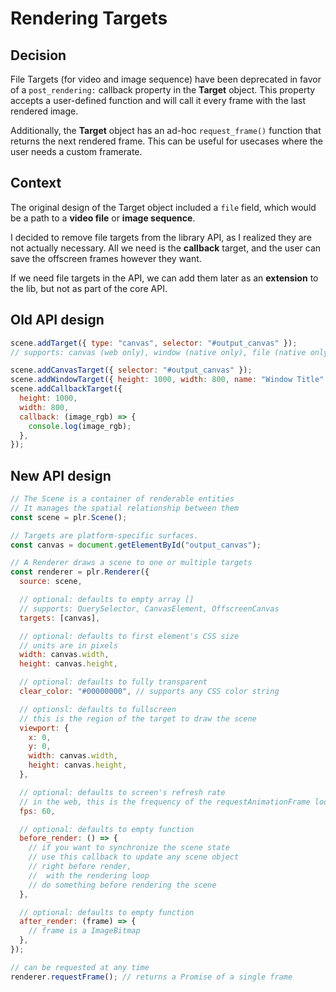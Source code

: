 # Rendering Targets

## Decision

File Targets (for video and image sequence) have been deprecated in favor of a `post_rendering:` callback property in the **Target** object. This property accepts a user-defined function and will call it every frame with the last rendered image.

Additionally, the **Target** object has an ad-hoc `request_frame()` function that returns the next rendered frame. This can be useful for usecases where the user needs a custom framerate.

## Context

The original design of the Target object included a `file` field, which would be a path to a **video file** or **image sequence**.

I decided to remove file targets from the library API, as I realized they are not actually necessary.
All we need is the **callback** target, and the user can save the offscreen frames however they want.

If we need file targets in the API, we can add them later as an **extension** to the lib, but not as part of the core API.

## Old API design

```Javascript
scene.addTarget({ type: "canvas", selector: "#output_canvas" });
// supports: canvas (web only), window (native only), file (native only), callback

scene.addCanvasTarget({ selector: "#output_canvas" });
scene.addWindowTarget({ height: 1000, width: 800, name: "Window Title" });
scene.addCallbackTarget({
  height: 1000,
  width: 800,
  callback: (image_rgb) => {
    console.log(image_rgb);
  },
});
```

## New API design

```Javascript
// The Scene is a container of renderable entities
// It manages the spatial relationship between them
const scene = plr.Scene();

// Targets are platform-specific surfaces.
const canvas = document.getElementById("output_canvas");

// A Renderer draws a scene to one or multiple targets
const renderer = plr.Renderer({
  source: scene,

  // optional: defaults to empty array []
  // supports: QuerySelector, CanvasElement, OffscreenCanvas
  targets: [canvas],

  // optional: defaults to first element's CSS size
  // units are in pixels
  width: canvas.width,
  height: canvas.height,

  // optional: defaults to fully transparent
  clear_color: "#00000000", // supports any CSS color string

  // optionsl: defaults to fullscreen
  // this is the region of the target to draw the scene
  viewport: {
    x: 0,
    y: 0,
    width: canvas.width,
    height: canvas.height,
  },

  // optional: defaults to screen's refresh rate
  // in the web, this is the frequency of the requestAnimationFrame loop
  fps: 60,

  // optional: defaults to empty function
  before_render: () => {
    // if you want to synchronize the scene state
    // use this callback to update any scene object
    // right before render,
    //  with the rendering loop
    // do something before rendering the scene
  },

  // optional: defaults to empty function
  after_render: (frame) => {
    // frame is a ImageBitmap
  },
});

// can be requested at any time
renderer.requestFrame(); // returns a Promise of a single frame
```
